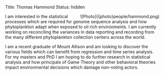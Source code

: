 Title: Thomas Hammond
Status: hidden

<span style="float:right">
![Photo]({photo}people/hammond.png)
</span>

I am interested in the statistical processes which are required for
genome sequence analysis and how phytoplankton adapt when exposed
to oil rich environments. I am currently working on reconciling
the variances in data reporting and recording from the many different
phytoplankton collection centers across the world.  

I am a recent
graduate of Mount Allison and am looking to discover the various
fields which can benefit from regression and time series analysis.
For my masters and PhD I am hoping to do further research in
statistical analysis and how principals of Game Theory and other
behavioral theories impact environmental decisions which damage
non-voting actors.


